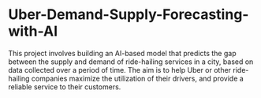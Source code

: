 # Uber-Demand-Supply-Forecasting-with-AI
This project involves building an AI-based model that predicts the gap between the supply and demand of ride-hailing services in a city, based on data collected over a period of time. The aim is to help Uber or other ride-hailing companies maximize the utilization of their drivers, and provide a reliable service to their customers.
